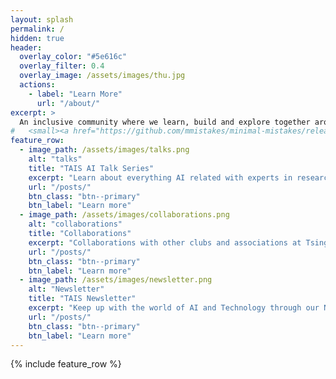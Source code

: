 ```yaml
---
layout: splash
permalink: /
hidden: true
header:
  overlay_color: "#5e616c"
  overlay_filter: 0.4
  overlay_image: /assets/images/thu.jpg
  actions:
    - label: "Learn More"
      url: "/about/"
excerpt: >
  An inclusive community where we learn, build and explore together around the idea of intelligence.<br />
#   <small><a href="https://github.com/mmistakes/minimal-mistakes/releases/tag/4.26.2">Latest release v4.26.2</a></small>
feature_row:
  - image_path: /assets/images/talks.png
    alt: "talks"
    title: "TAIS AI Talk Series"
    excerpt: "Learn about everything AI related with experts in research and in the industry."
    url: "/posts/"
    btn_class: "btn--primary"
    btn_label: "Learn more"
  - image_path: /assets/images/collaborations.png
    alt: "collaborations"
    title: "Collaborations"
    excerpt: "Collaborations with other clubs and associations at Tsinghua and around the world."
    url: "/posts/"
    btn_class: "btn--primary"
    btn_label: "Learn more"
  - image_path: /assets/images/newsletter.png
    alt: "Newsletter"
    title: "TAIS Newsletter"
    excerpt: "Keep up with the world of AI and Technology through our Newsletter!"
    url: "/posts/"
    btn_class: "btn--primary"
    btn_label: "Learn more"
---
```


{% include feature_row %}
